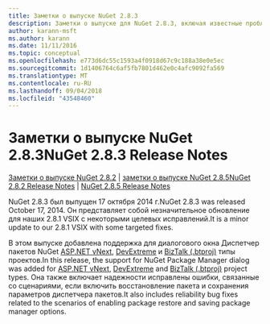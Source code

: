```yaml
---
title: Заметки о выпуске NuGet 2.8.3
description: Заметки о выпуске для NuGet 2.8.3, включая известные проблемы, исправления ошибок, добавленные функции и запросы на изменение структуры.
author: karann-msft
ms.author: karann
ms.date: 11/11/2016
ms.topic: conceptual
ms.openlocfilehash: e773d6dc55c1593a4f0918d67c9c188a38e0e5ec
ms.sourcegitcommit: 1d1406764c6af5fb7801d462e0c4afc9092fa569
ms.translationtype: MT
ms.contentlocale: ru-RU
ms.lasthandoff: 09/04/2018
ms.locfileid: "43548460"
---
```

# <a name="nuget-283-release-notes"></a><span data-ttu-id="d9dbc-103">Заметки о выпуске NuGet 2.8.3</span><span class="sxs-lookup"><span data-stu-id="d9dbc-103">NuGet 2.8.3 Release Notes</span></span>

<span data-ttu-id="d9dbc-104">[Заметки о выпуске NuGet 2.8.2](../release-notes/nuget-2.8.2.md) | [заметки о выпуске NuGet 2.8.5](../release-notes/nuget-2.8.5.md)</span><span class="sxs-lookup"><span data-stu-id="d9dbc-104">[NuGet 2.8.2 Release Notes](../release-notes/nuget-2.8.2.md) | [NuGet 2.8.5 Release Notes](../release-notes/nuget-2.8.5.md)</span></span>

<span data-ttu-id="d9dbc-105">NuGet 2.8.3 был выпущен 17 октября 2014 г.</span><span class="sxs-lookup"><span data-stu-id="d9dbc-105">NuGet 2.8.3 was released October 17, 2014.</span></span> <span data-ttu-id="d9dbc-106">Он представляет собой незначительное обновление для наших 2.8.1 VSIX с некоторыми целевых исправлений.</span><span class="sxs-lookup"><span data-stu-id="d9dbc-106">It is a minor update to our 2.8.1 VSIX with some targeted fixes.</span></span>

<span data-ttu-id="d9dbc-107">В этом выпуске добавлена поддержка для диалогового окна Диспетчер пакетов NuGet [ASP.NET vNext](http://www.asp.net/vnext), [DevExtreme](http://js.devexpress.com/) и [BizTalk (.btproj)](/biztalk/core/developing-biztalk-server-applications) типы проектов.</span><span class="sxs-lookup"><span data-stu-id="d9dbc-107">In this release, the support for NuGet Package Manager dialog was added for [ASP.NET vNext](http://www.asp.net/vnext), [DevExtreme](http://js.devexpress.com/) and [BizTalk (.btproj)](/biztalk/core/developing-biztalk-server-applications) project types.</span></span> <span data-ttu-id="d9dbc-108">Она также включает надежности исправлены ошибки, связанные со сценариями, если включить восстановление пакета и сохранения параметров диспетчера пакетов.</span><span class="sxs-lookup"><span data-stu-id="d9dbc-108">It also includes reliability bug fixes related to the scenarios of enabling package restore and saving package manager options.</span></span>
